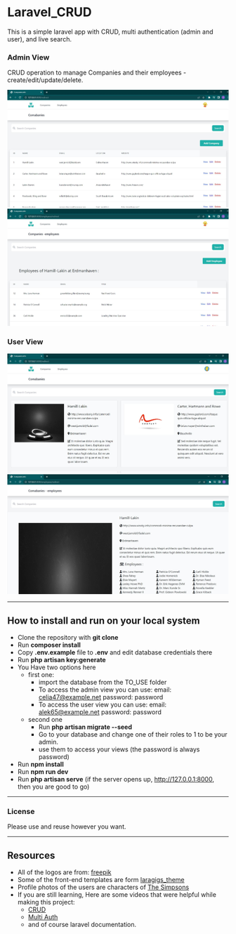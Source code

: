 # Laravel_CRUD
This is a simple laravel app with CRUD, multi authentication (admin and user), and live search.

### Admin View
CRUD operation to manage Companies and their employees - create/edit/update/delete.

![companies](ReadmeImages/Capture1.JPG)
![employees](ReadmeImages/Capture2.JPG)

### User View

![companies](ReadmeImages/Capture3.JPG)
![employees](ReadmeImages/Capture4.JPG)

---

## How to install and run on your local system

- Clone the repository with __git clone__
- Run __composer install__
- Copy __.env.example__ file to __.env__ and edit database credentials there
- Run __php artisan key:generate__
- You Have two options here
  - first one:
    - import the database from the TO_USE folder
    - To access the admin view you can use:
      email: celia47@example.net
      password: password
    - To access the user view you can use:
      email: alek65@example.net
      password: password
  - second one  
    - Run __php artisan migrate --seed__
    - Go to your database and change one of their roles to 1 to be your admin.
    - use them to access your views (the password is always password)
- Run __npm install__
- Run __npm run dev__
- Run __php artisan serve__ (if the server opens up, http://127.0.0.1:8000, then you are good to go)

---

### License

Please use and reuse however you want.

---

## Resources
- All of the logos are from: [freepik](www.freepik.com)
- Some of the front-end templates are form [laragigs_theme](https://github.com/bradtraversy/laragigs/tree/main/_laragigs_theme)
- Profile photos of the users are characters of [The Simpsons](https://g.co/kgs/b79Z4V)
- If you are still learning, Here are some videos that were helpful while making this project:
    - [CRUD](https://www.youtube.com/watch?v=MYyJ4PuL4pY&t=12197s)
    - [Multi Auth](https://www.youtube.com/watch?v=-9tUWhNmQz4&t=1170s)
    - and of course laravel documentation.
